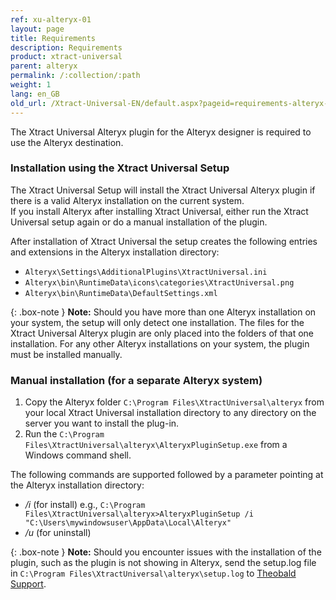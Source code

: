 ```yaml
---
ref: xu-alteryx-01
layout: page
title: Requirements
description: Requirements
product: xtract-universal
parent: alteryx
permalink: /:collection/:path
weight: 1
lang: en_GB
old_url: /Xtract-Universal-EN/default.aspx?pageid=requirements-alteryx-en
---
```


The Xtract Universal Alteryx plugin for the Alteryx designer is required to use the Alteryx destination. 

### Installation using the Xtract Universal Setup

The Xtract Universal Setup will install the Xtract Universal Alteryx plugin if there is a valid Alteryx installation on the current system. <br>
If you install Alteryx after installing Xtract Universal, either run the Xtract Universal setup again or do a manual installation of the plugin.

After installation of Xtract Universal the setup creates the following entries and extensions in the Alteryx installation directory:
- `Alteryx\Settings\AdditionalPlugins\XtractUniversal.ini`
- `Alteryx\bin\RuntimeData\icons\categories\XtractUniversal.png`
- `Alteryx\bin\RuntimeData\DefaultSettings.xml`

{: .box-note }
**Note:** Should you have more than one Alteryx installation on your system, the setup will only detect one installation. 
The files for the Xtract Universal Alteryx plugin are only placed into the folders of that one installation.
For any other Alteryx installations on your system, the plugin must be installed manually.

### Manual installation (for a separate Alteryx system)

1. Copy the Alteryx folder `C:\Program Files\XtractUniversal\alteryx` from your local Xtract Universal installation directory to any directory on the server you want to install the plug-in. 
2. Run the `C:\Program Files\XtractUniversal\alteryx\AlteryxPluginSetup.exe` from a Windows command shell. 

The following commands are supported followed by a parameter pointing at the Alteryx installation directory: 
- */i* (for install) e.g., `C:\Program Files\XtractUniversal\alteryx>AlteryxPluginSetup /i "C:\Users\mywindowsuser\AppData\Local\Alteryx"`
- */u* (for uninstall)

{: .box-note }
**Note:** Should you encounter issues with the installation of the plugin, such as the plugin is not showing in Alteryx, send the setup.log file in `C:\Program Files\XtractUniversal\alteryx\setup.log` to [Theobald Support](mailto:support@theobald-software.com).